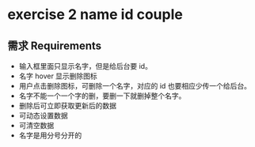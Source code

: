# exercise 2 name id couple

## 需求 Requirements

- 输入框里面只显示名字，但是给后台要 id。
- 名字 hover 显示删除图标
- 用户点击删除图标，可删除一个名字，对应的 id 也要相应少传一个给后台。
- 名字不能一个一个字的删，要删一下就删掉整个名字。
- 删除后可立即获取更新后的数据
- 可动态设置数据
- 可清空数据
- 名字是用分号分开的
